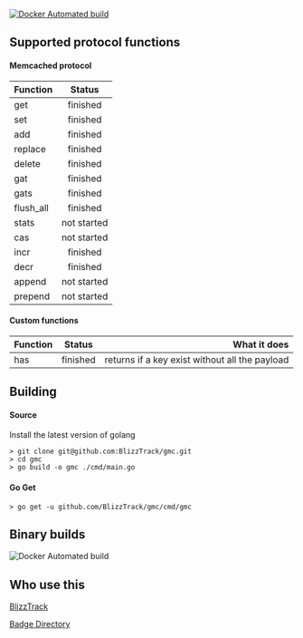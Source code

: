 [![Docker Automated build](https://img.shields.io/docker/automated/toyz/gmc?style=for-the-badge)](https://hub.docker.com/r/toyz/gmc)

## Supported protocol functions

#### Memcached protocol
| Function |      Status |
|----------|:-------------:|
| get |  finished   |
| set |  finished   |
| add |  finished   |
| replace |  finished   |
| delete |  finished   |
| gat |  finished   |
| gats |  finished   |
| flush_all | finished |
| stats |  not started   |
| cas |  not started   |
| incr  |  finished   |
| decr   |  finished   |
| append | not started |
| prepend | not started |

#### Custom functions
| Function |      Status | What it does |
|----------|:-------------:|----------:|
| has |  finished   | returns if a key exist without all the payload |

## Building
#### Source
Install the latest version of golang
```
> git clone git@github.com:BlizzTrack/gmc.git
> cd gmc
> go build -o gmc ./cmd/main.go
```

#### Go Get
```
> go get -u github.com/BlizzTrack/gmc/cmd/gmc
```

## Binary builds
![Docker Automated build](https://img.shields.io/docker/automated/toyz/gmc?style=for-the-badge)

## Who use this
[BlizzTrack](https://www.blizztrack.com)

[Badge Directory](https://www.badgedirectory.com)
